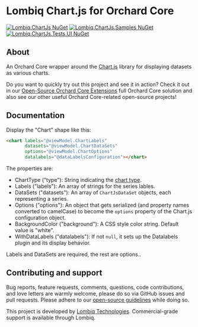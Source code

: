 # Lombiq Chart.js for Orchard Core

[![Lombiq.ChartJs NuGet](https://img.shields.io/nuget/v/Lombiq.ChartJs?label=Lombiq.ChartJs)](https://www.nuget.org/packages/Lombiq.ChartJs/)
[![Lombiq.ChartJs.Samples NuGet](https://img.shields.io/nuget/v/Lombiq.ChartJs.Samples?label=Lombiq.ChartJs.Samples)](https://www.nuget.org/packages/Lombiq.ChartJs.Samples/)
[![Lombiq.ChartJs.Tests.UI NuGet](https://img.shields.io/nuget/v/Lombiq.ChartJs.Tests.UI?label=Lombiq.ChartJs.Tests.UI)](https://www.nuget.org/packages/Lombiq.ChartJs.Tests.UI/)

## About

An Orchard Core wrapper around the [Chart.js](https://www.chartjs.org/) library for displaying datasets as various charts.

Do you want to quickly try out this project and see it in action? Check it out in our [Open-Source Orchard Core Extensions](https://github.com/Lombiq/Open-Source-Orchard-Core-Extensions) full Orchard Core solution and also see our other useful Orchard Core-related open-source projects!

## Documentation

Display the "Chart" shape like this:

```html
<chart labels="@viewModel.ChartLabels"
       datasets="@viewModel.ChartDataSets"
       options="@viewModel.ChartOptions"
       datalabels="@dataLabelsConfiguration"></chart>
```

The properties are:

- ChartType ("type"): String indicating the [chart type](https://www.chartjs.org/docs/latest/charts/).
- Labels ("labels"): An array of strings for the series lables.
- DataSets ("datasets"): An array of `ChartJsDataSet` objects, each representing a series.
- Options ("options"): An object that gets serialized (and property names converted to camelCase) to become the `options` property of the Chart.js configuration object.
- BackgroundColor ("background"): A CSS style color string. Default value is "white".
- WithDataLabels ("datalabels"): If not `null`, it sets up the Datalabels plugin and its display behavior.

Labels and DataSets are required, the rest are options..

## Contributing and support

Bug reports, feature requests, comments, questions, code contributions, and love letters are warmly welcome, please do so via GitHub issues and pull requests. Please adhere to our [open-source guidelines](https://lombiq.com/open-source-guidelines) while doing so.

This project is developed by [Lombiq Technologies](https://lombiq.com/). Commercial-grade support is available through Lombiq.
